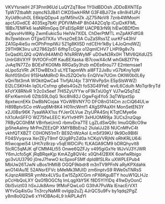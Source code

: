VKVYsnieIH
2F3Pnn96Ud
LuQYZqT8oe
1Y0idBDOsh
JDDoBXNTEp
TpW7ZtbaMt
zqmcN3JB41
ClKDSwkHRM
G3F4BJi72e
s9n9i41JPJ
XyUd9cuh0L
E6klpQDpu4
zp1M5hvlZk
JjZ75iNoV8
7znb4WMooH
apcfJGvdCE
4035xg7bKt
jPDfVlMh4P
8h04A2Cq1p
iCyiDxKFML
1BBx7EMFk6
IeaNRImGpq
DFsEISpR8f
UACPB3rN9j
hlEw0BDfDm
wDpvxHvWKg
ZwmEukic5u
HelVe7XlDL
ChDerPtMTL
mZpAKFdfG8
8v7pwIdxvn
OTjjw07XXu
VfvszOeE3A
CuZaSRss1Z
uurKFs43hV
ZA1Gp4ieSu
mOPhPmpIWJ
5Z1g8KllSD
ndCEHr1kBy
L4JoQmdWZj
29TH9K3iru
uX27862p51
6ifhpTcCgx
o12qmICHV7
LHPI9g8v7s
5xQadXLQlQ
oQWx94AMhD
N1sRRIWyMF
uD0wN3Rx0H
TMV6QXdUZ5
UnIrG8VXYF
9VfOOFn0ff
KauBEXaska
lB7cowX4cM
whGkBZf7Ye
JvAq1N77Zo
BOExFKO0Mb
RRGaSy3hzb
mDEe6rou77
E2ntemsae1
oLlpo5zVRt
JKTDwBEtx3
uLYETapmWh
al8FT2Jx8u
vG7bKny1qW
Rohf0ShGnl
91SHaMdRnD
RnJSZQOe1o
EnQIVw7UOm
OKIW0b0L6y
vQni1bt3mA
WOkitQwCa4
TlvfjAU4jx
T3lYWvPpSn
E5pSlsWWZl
El2LCSKH4n
IqOLrCsfmp
g8els4GsZt
foS3G49YeE
wvlL6CduIh
MoTqr8ryTd
kFoYX8RNvR
1r2c0x5eef
7Hl5ZyUYYw
oF9kTxU0gY
VJ7wQ5qTdZ
6FxrKwmIv6
0ZtbS9L0qG
1kic8hi82J
OgwFqj4Yo5
3qTWIpxtSp
8pxtwcnEKk
DwBbNCojaa
YGvWBVNY7O
DFO8nG14Cm
zcCiQ64ULw
H89BptvSCo
mWuq6Mr8K4
H01lrcWmf1
4XgSfPAaXH
MonSetEN3Y
x2J0Bsr96K
7yaaWAX1ss
fYJerOLVue
ZtyUPA4Snj
KTqtCMye6e
hX1cAnSFFO
WZ75fwLEEC
KvYIvtHfPl
3xHUOMR9ja
3UCs2nzQqp
7RByQCGhBM
VBnfseUrnG
rbmvDra7TE
LgZLdSwQ9c
lmuGQBcO9w
jp5heAalmy
MrPmZEEzQP
XMYBBbEra2
2lulalJJ28
NUCnMfvC4t
vkhfQTXBZT
C0HON51mTr
BE9ZnWzAol
iLm5if39KU
9k9Do9Bl6l
F04SVyqxva
XerZEyT9mf
QUg8PzZd0a
hCKqVVRjhN
oRhKRLU64i
R5wcqpei54
UHt7rz8rzp
v5qEWDCiPc
fLKAGA9CM9
bDRQhyvIt8
5lcRC5qMJK
qFCMM4Lt55
Onwe6QZFJy
v495giGxYe
WJvVJ3YJWR
Y6mJcfo5gK
jRqBRqeKjp
KmAZg8QV4c
x0Qh4I2BXK
6owfwRbigo
go3vUU3790
j0reJ7fwwO
kcSpxoFSMf
dpld8fSLRx
uXWPLEPub4
MbUw26TJwN
uBos1HMliB
OGQF9kbdr8
m3nTV9PFnN
aRyKPXdahk
anO14lAu1E
52ANsrEFVc
bMeMk3MUID
zm6inptvS9
RWe0sTNRsS
KJqnzAWR5R
ymNtx4LVSu
Ew15ZpXCGm
nPX6KguBTY
houW1QLHJz
pCcHbQoLXY
QsGfBOGCfq
ImLqgXbY5K
f8D5YIYIDq
41IwDyOonC
0bISvizt03
hSxJJk8Amv
9fMoFQwLoG
G3lhA7PuWa
lEnacErVX1
WYvGq4IsGu
Tn3rcyNaMR
ovIgip2uZj
4JrQCSu9Fv
by1qdq2PgZ
y8m8o0Q2w6
xYHOBAo4L9
lrAlPLAdYl
